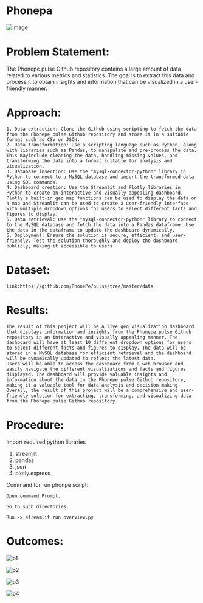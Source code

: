 # Phonepa

![image](https://user-images.githubusercontent.com/107666598/218308092-94dcfc7c-5109-45ca-824c-9849f02584e3.png)

# Problem Statement:
  The Phonepe pulse Github repository contains a large amount of data related to various metrics and statistics. The goal is to extract this data and process it to obtain insights and information that can be visualized in a user-friendly manner.
  
# Approach:
    1. Data extraction: Clone the Github using scripting to fetch the data from the Phonepe pulse Github repository and store it in a suitable format such as CSV or JSON.
    2. Data transformation: Use a scripting language such as Python, along with libraries such as Pandas, to manipulate and pre-process the data. This mayinclude cleaning the data, handling missing values, and transforming the data into a format suitable for analysis and visualization.
    3. Database insertion: Use the "mysql-connector-python" library in Python to connect to a MySQL database and insert the transformed data using SQL commands.
    4. Dashboard creation: Use the Streamlit and Plotly libraries in Python to create an interactive and visually appealing dashboard. Plotly's built-in geo map functions can be used to display the data on a map and Streamlit can be used to create a user-friendly interface with multiple dropdown options for users to select different facts and figures to display.
    5. Data retrieval: Use the "mysql-connector-python" library to connect to the MySQL database and fetch the data into a Pandas dataframe. Use the data in the dataframe to update the dashboard dynamically.
    6. Deployment: Ensure the solution is secure, efficient, and user-friendly. Test the solution thoroughly and deploy the dashboard publicly, making it accessible to users.
    
# Dataset:

    link:https://github.com/PhonePe/pulse/tree/master/data
    
# Results:
    The result of this project will be a live geo visualization dashboard that displays information and insights from the Phonepe pulse Github repository in an interactive and visually appealing manner. The dashboard will have at least 10 different dropdown options for users to select different facts and figures to display. The data will be stored in a MySQL database for efficient retrieval and the dashboard will be dynamically updated to reflect the latest data.
    Users will be able to access the dashboard from a web browser and easily navigate the different visualizations and facts and figures displayed. The dashboard will provide valuable insights and information about the data in the Phonepe pulse Github repository, making it a valuable tool for data analysis and decision-making.
    Overall, the result of this project will be a comprehensive and user-friendly solution for extracting, transforming, and visualizing data from the Phonepe pulse Github repository. 
    
# Procedure:

Import required python libraries 
  1. streamlit
  2. pandas
  3. json
  4. plotly.express
  
 Command for run phonpe script:
 
    Open command Prompt. 
    
    Go to such directories.
    
    Run -> streamlit run overview.py
    
# Outcomes:

![p1](https://user-images.githubusercontent.com/107666598/218307951-86dbe8e6-483c-47f3-9e39-3b868da4132c.png)

![p2](https://user-images.githubusercontent.com/107666598/218307968-b49c8114-2e85-40e9-8160-2dae945b0d58.png)

![p3](https://user-images.githubusercontent.com/107666598/218307976-7ef9ed08-a679-491a-b0cd-4f26a100b10d.png)

![p4](https://user-images.githubusercontent.com/107666598/218307980-bda43c7f-62f1-4a14-8eee-9aef9ac01c20.png)
